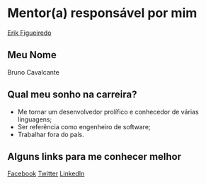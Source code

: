 # Mentor(a) responsável por mim

[Erik Figueiredo](/profiles/mentors/profiles/erik_figueiredo.md)

## Meu Nome

Bruno Cavalcante

## Qual meu sonho na carreira?

- Me tornar um desenvolvedor prolífico e conhecedor de várias linguagens;
- Ser referência como engenheiro de software;
- Trabalhar fora do país.

## Alguns links para me conhecer melhor

[Facebook](https://www.facebook.com/brncavalcante)
[Twitter](https://twitter.com/brncavalcante)
[LinkedIn](https://br.linkedin.com/in/brncavalcante)
